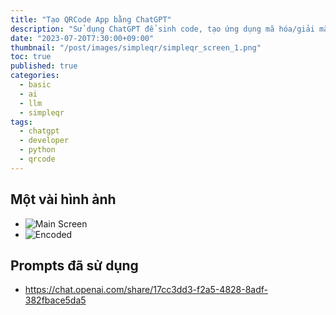 ```yaml
---
title: "Tạo QRCode App bằng ChatGPT"
description: "Sử dụng ChatGPT để sinh code, tạo ứng dụng mã hóa/giải mã QRCode"
date: "2023-07-20T7:30:00+09:00"
thumbnail: "/post/images/simpleqr/simpleqr_screen_1.png"
toc: true
published: true
categories:
  - basic
  - ai
  - llm
  - simpleqr
tags:
  - chatgpt
  - developer
  - python
  - qrcode
---
```


## Một vài hình ảnh
- ![Main Screen](/post/images/simpleqr/simpleqr_screen_1.png)
- ![Encoded](/post/images/simpleqr/simpleqr_screen_2.png)

## Prompts đã sử dụng
- https://chat.openai.com/share/17cc3dd3-f2a5-4828-8adf-382fbace5da5